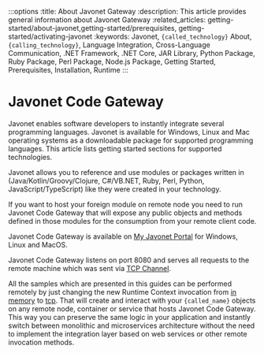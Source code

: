 :::options
:title: About Javonet Gateway
:description: This article provides general information about Javonet Gateway
:related_articles: getting-started/about-javonet,getting-started/prerequisites, getting-started/activating-javonet
:keywords: Javonet, `{called_technology}` About, `{calling_technology}`, Language Integration, Cross-Language Communication, .NET Framework, .NET Core, JAR Library, Python Package, Ruby Package, Perl Package, Node.js Package, Getting Started, Prerequisites, Installation, Runtime
:::

# Javonet Code Gateway
  
Javonet enables software developers to instantly integrate several programming languages. Javonet is available for Windows, Linux and Mac operating systems as a downloadable package for supported programming languages. This article lists getting started sections for supported technologies.  
  
Javonet allows you to reference and use modules or packages written in (Java/Kotlin/Groovy/Clojure, C#/VB.NET, Ruby, Perl, Python, JavaScript/TypeScript) like they were created in your technology.  
  
If you want to host your foreign module on remote node you need to run Javonet Code Gateway that will expose any public objects and methods defined in those modules for the consumption from your remote client code.  
  
Javonet Code Gateway is available on [My Javonet Portal](https://my.javonet.com) for Windows, Linux and MacOS.  
  
Javonet Code Gateway listens on port 8080 and serves all requests to the remote machine which was sent via [TCP Channel](/guides/v2/`{calling_technology}`/`{called_technology}`/foundations/tcp-channel.md).  
  
All the samples which are presented in this guides can be performed remotely by just changing the new Runtime Context invocation from [in memory](/guides/v2/`{calling_technology}`/`{called_technology}`/foundations/in-memory-channel) to [tcp](/guides/v2/`{calling_technology}`/`{called_technology}`/foundations/tcp-channel).  That will create and interact with your `{called_name}` objects on any remote node, container or service that hosts Javonet Code Gateway. This way you can preserve the same logic in your application and instantly switch between monolithic and microservices architecture without the need to implement the integration layer based on web services or other remote invocation methods.  
